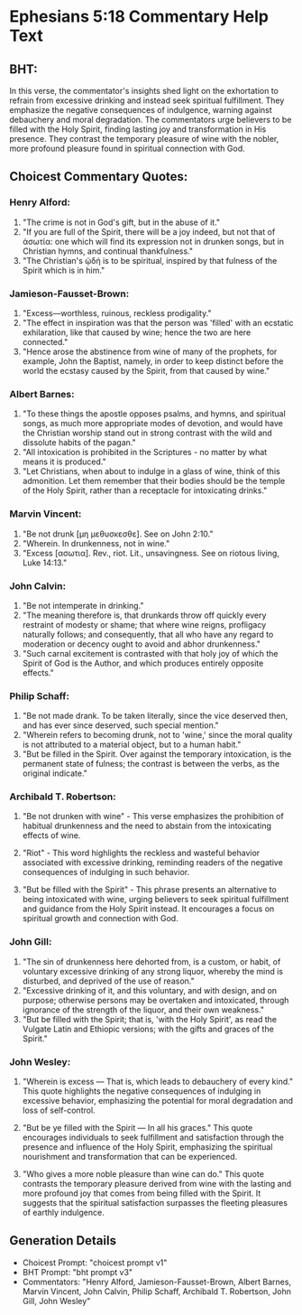 # Ephesians 5:18 Commentary Help Text

## BHT:
In this verse, the commentator's insights shed light on the exhortation to refrain from excessive drinking and instead seek spiritual fulfillment. They emphasize the negative consequences of indulgence, warning against debauchery and moral degradation. The commentators urge believers to be filled with the Holy Spirit, finding lasting joy and transformation in His presence. They contrast the temporary pleasure of wine with the nobler, more profound pleasure found in spiritual connection with God.

## Choicest Commentary Quotes:
### Henry Alford:
1. "The crime is not in God's gift, but in the abuse of it."
2. "If you are full of the Spirit, there will be a joy indeed, but not that of ἀσωτία: one which will find its expression not in drunken songs, but in Christian hymns, and continual thankfulness."
3. "The Christian's ᾠδή is to be spiritual, inspired by that fulness of the Spirit which is in him."

### Jamieson-Fausset-Brown:
1. "Excess—worthless, ruinous, reckless prodigality."
2. "The effect in inspiration was that the person was 'filled' with an ecstatic exhilaration, like that caused by wine; hence the two are here connected."
3. "Hence arose the abstinence from wine of many of the prophets, for example, John the Baptist, namely, in order to keep distinct before the world the ecstasy caused by the Spirit, from that caused by wine."

### Albert Barnes:
1. "To these things the apostle opposes psalms, and hymns, and spiritual songs, as much more appropriate modes of devotion, and would have the Christian worship stand out in strong contrast with the wild and dissolute habits of the pagan."
2. "All intoxication is prohibited in the Scriptures - no matter by what means it is produced."
3. "Let Christians, when about to indulge in a glass of wine, think of this admonition. Let them remember that their bodies should be the temple of the Holy Spirit, rather than a receptacle for intoxicating drinks."

### Marvin Vincent:
1. "Be not drunk [μη μεθυσκεσθε]. See on John 2:10."
2. "Wherein. In drunkenness, not in wine."
3. "Excess [ασωτια]. Rev., riot. Lit., unsavingness. See on riotous living, Luke 14:13."

### John Calvin:
1. "Be not intemperate in drinking." 
2. "The meaning therefore is, that drunkards throw off quickly every restraint of modesty or shame; that where wine reigns, profligacy naturally follows; and consequently, that all who have any regard to moderation or decency ought to avoid and abhor drunkenness." 
3. "Such carnal excitement is contrasted with that holy joy of which the Spirit of God is the Author, and which produces entirely opposite effects."

### Philip Schaff:
1. "Be not made drank. To be taken literally, since the vice deserved then, and has ever since deserved, such special mention."
2. "Wherein refers to becoming drunk, not to 'wine,' since the moral quality is not attributed to a material object, but to a human habit."
3. "But be filled in the Spirit. Over against the temporary intoxication, is the permanent state of fulness; the contrast is between the verbs, as the original indicate."

### Archibald T. Robertson:
1. "Be not drunken with wine" - This verse emphasizes the prohibition of habitual drunkenness and the need to abstain from the intoxicating effects of wine.

2. "Riot" - This word highlights the reckless and wasteful behavior associated with excessive drinking, reminding readers of the negative consequences of indulging in such behavior.

3. "But be filled with the Spirit" - This phrase presents an alternative to being intoxicated with wine, urging believers to seek spiritual fulfillment and guidance from the Holy Spirit instead. It encourages a focus on spiritual growth and connection with God.

### John Gill:
1. "The sin of drunkenness here dehorted from, is a custom, or habit, of voluntary excessive drinking of any strong liquor, whereby the mind is disturbed, and deprived of the use of reason."
2. "Excessive drinking of it, and this voluntary, and with design, and on purpose; otherwise persons may be overtaken and intoxicated, through ignorance of the strength of the liquor, and their own weakness."
3. "But be filled with the Spirit; that is, 'with the Holy Spirit', as read the Vulgate Latin and Ethiopic versions; with the gifts and graces of the Spirit."

### John Wesley:
1. "Wherein is excess — That is, which leads to debauchery of every kind." This quote highlights the negative consequences of indulging in excessive behavior, emphasizing the potential for moral degradation and loss of self-control.

2. "But be ye filled with the Spirit — In all his graces." This quote encourages individuals to seek fulfillment and satisfaction through the presence and influence of the Holy Spirit, emphasizing the spiritual nourishment and transformation that can be experienced.

3. "Who gives a more noble pleasure than wine can do." This quote contrasts the temporary pleasure derived from wine with the lasting and more profound joy that comes from being filled with the Spirit. It suggests that the spiritual satisfaction surpasses the fleeting pleasures of earthly indulgence.


## Generation Details
- Choicest Prompt: "choicest prompt v1"
- BHT Prompt: "bht prompt v3"
- Commentators: "Henry Alford, Jamieson-Fausset-Brown, Albert Barnes, Marvin Vincent, John Calvin, Philip Schaff, Archibald T. Robertson, John Gill, John Wesley"
